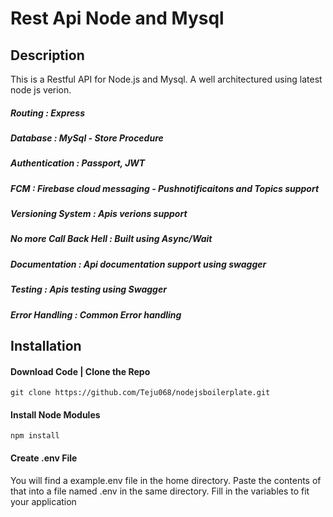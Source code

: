 # Rest Api Node and Mysql

## Description
This is a Restful API for Node.js and Mysql. A well architectured using latest node js verion. 

##### Routing             : Express
##### Database            : MySql - Store Procedure
##### Authentication      : Passport, JWT
##### FCM                 : Firebase cloud messaging - Pushnotificaitons and Topics support
##### Versioning System   : Apis verions support
##### No more Call Back Hell  : Built using Async/Wait
##### Documentation       : Api documentation support using swagger
##### Testing             : Apis testing using Swagger
##### Error Handling      : Common Error handling


## Installation

#### Download Code | Clone the Repo

```
git clone https://github.com/Teju068/nodejsboilerplate.git
```

#### Install Node Modules
```
npm install
```

#### Create .env File
You will find a example.env file in the home directory. Paste the contents of that into a file named .env in the same directory. 
Fill in the variables to fit your application


